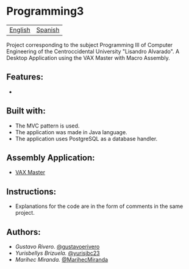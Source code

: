 # Programming3

<table>
    <tr>
        <!-- Do not translate this table -->
        <td><a href="./README.md"> English </a></td>
        <td><a href="./README.ES.md"> Spanish </a></td>
    </tr>
</table>


Project corresponding to the subject Programming III of Computer Engineering of the Centroccidental University "Lisandro Alvarado". A Desktop Application using the VAX Master with Macro Assembly.

## Features:

* 

## Built with:

* The MVC pattern is used.
* The application was made in Java language.
* The application uses PostgreSQL as a database handler.

## Assembly Application:

* [VAX Master](https://mega.nz/folder/et0VAKjB#VXgfdNZqB42f0ohwNJOKTg)

## Instructions:

* Explanations for the code are in the form of comments in the same project.

## Authors:

* *Gustavo Rivero.* [@gustavoerivero](https://github.com/gustavoerivero)
* *Yurisbellys Brizuela.* [@yurisjbc23](https://github.com/yurisjbc23)
* *Marihec Miranda.* [@MarihecMiranda](https://github.com/MarihecMiranda)
